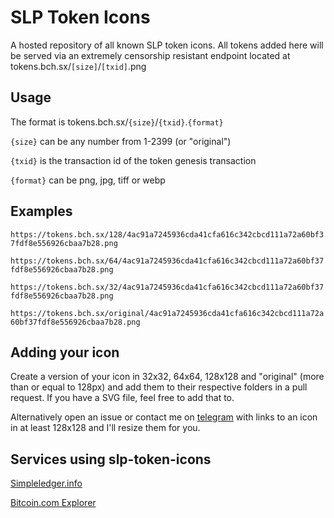 # SLP Token Icons

A hosted repository of all known SLP token icons. All tokens added here will be served via an extremely censorship resistant endpoint located at tokens.bch.sx/`[size]`/`[txid]`.png

## Usage

The format is tokens.bch.sx/`{size}`/`{txid}`.`{format}`

`{size}` can be any number from 1-2399 (or "original")

`{txid}` is the transaction id of the token genesis transaction

`{format}` can be png, jpg, tiff or webp

## Examples

`https://tokens.bch.sx/128/4ac91a7245936cda41cfa616c342cbcd111a72a60bf37fdf8e556926cbaa7b28.png`

`https://tokens.bch.sx/64/4ac91a7245936cda41cfa616c342cbcd111a72a60bf37fdf8e556926cbaa7b28.png`

`https://tokens.bch.sx/32/4ac91a7245936cda41cfa616c342cbcd111a72a60bf37fdf8e556926cbaa7b28.png`

`https://tokens.bch.sx/original/4ac91a7245936cda41cfa616c342cbcd111a72a60bf37fdf8e556926cbaa7b28.png`

## Adding your icon

Create a version of your icon in 32x32, 64x64, 128x128 and "original" (more than or equal to 128px) and add them to their respective folders in a pull request. If you have a SVG file, feel free to add that to.

Alternatively open an issue or contact me on [telegram](https://t.me/kosinusbch) with links to an icon in at least 128x128 and I'll resize them for you.

## Services using slp-token-icons

[Simpleledger.info](https://simpleledger.info)

[Bitcoin.com Explorer](https://explorer.bitcoin.com)

